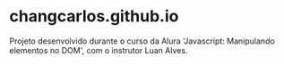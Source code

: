# changcarlos.github.io
Projeto desenvolvido durante o curso da Alura 'Javascript: Manipulando elementos no DOM', com o instrutor Luan Alves.
